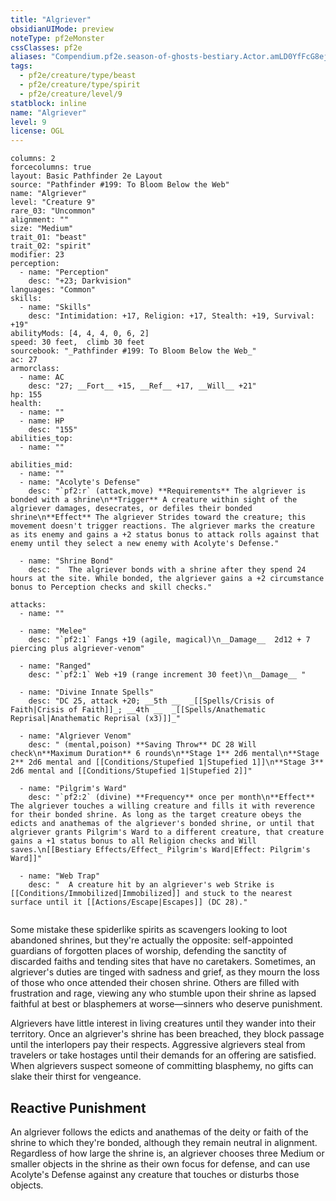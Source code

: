 ```yaml
---
title: "Algriever"
obsidianUIMode: preview
noteType: pf2eMonster
cssClasses: pf2e
aliases: "Compendium.pf2e.season-of-ghosts-bestiary.Actor.amLD0YfFcG8ejrME" 
tags:
  - pf2e/creature/type/beast
  - pf2e/creature/type/spirit
  - pf2e/creature/level/9
statblock: inline
name: "Algriever"
level: 9
license: OGL
---
```


```statblock
columns: 2
forcecolumns: true
layout: Basic Pathfinder 2e Layout
source: "Pathfinder #199: To Bloom Below the Web"
name: "Algriever"
level: "Creature 9"
rare_03: "Uncommon"
alignment: ""
size: "Medium"
trait_01: "beast"
trait_02: "spirit"
modifier: 23
perception:
  - name: "Perception"
    desc: "+23; Darkvision"
languages: "Common"
skills:
  - name: "Skills"
    desc: "Intimidation: +17, Religion: +17, Stealth: +19, Survival: +19"
abilityMods: [4, 4, 4, 0, 6, 2]
speed: 30 feet,  climb 30 feet
sourcebook: "_Pathfinder #199: To Bloom Below the Web_"
ac: 27
armorclass:
  - name: AC
    desc: "27; __Fort__ +15, __Ref__ +17, __Will__ +21"
hp: 155
health:
  - name: ""
  - name: HP
    desc: "155"
abilities_top:
  - name: ""

abilities_mid:
  - name: ""
  - name: "Acolyte's Defense"
    desc: "`pf2:r` (attack,move) **Requirements** The algriever is bonded with a shrine\n**Trigger** A creature within sight of the algriever damages, desecrates, or defiles their bonded shrine\n**Effect** The algriever Strides toward the creature; this movement doesn't trigger reactions. The algriever marks the creature as its enemy and gains a +2 status bonus to attack rolls against that enemy until they select a new enemy with Acolyte's Defense."

  - name: "Shrine Bond"
    desc: "  The algriever bonds with a shrine after they spend 24 hours at the site. While bonded, the algriever gains a +2 circumstance bonus to Perception checks and skill checks."

attacks:
  - name: ""

  - name: "Melee"
    desc: "`pf2:1` Fangs +19 (agile, magical)\n__Damage__  2d12 + 7 piercing plus algriever-venom"

  - name: "Ranged"
    desc: "`pf2:1` Web +19 (range increment 30 feet)\n__Damage__ "

  - name: "Divine Innate Spells"
    desc: "DC 25, attack +20; __5th __  _[[Spells/Crisis of Faith|Crisis of Faith]]_; __4th __  _[[Spells/Anathematic Reprisal|Anathematic Reprisal (x3)]]_"

  - name: "Algriever Venom"
    desc: " (mental,poison) **Saving Throw** DC 28 Will check\n**Maximum Duration** 6 rounds\n**Stage 1** 2d6 mental\n**Stage 2** 2d6 mental and [[Conditions/Stupefied 1|Stupefied 1]]\n**Stage 3** 2d6 mental and [[Conditions/Stupefied 1|Stupefied 2]]"

  - name: "Pilgrim's Ward"
    desc: "`pf2:2` (divine) **Frequency** once per month\n**Effect** The algriever touches a willing creature and fills it with reverence for their bonded shrine. As long as the target creature obeys the edicts and anathemas of the algriever's bonded shrine, or until that algriever grants Pilgrim's Ward to a different creature, that creature gains a +1 status bonus to all Religion checks and Will saves.\n[[Bestiary Effects/Effect_ Pilgrim's Ward|Effect: Pilgrim's Ward]]"

  - name: "Web Trap"
    desc: "  A creature hit by an algriever's web Strike is [[Conditions/Immobilized|Immobilized]] and stuck to the nearest surface until it [[Actions/Escape|Escapes]] (DC 28)."
 
```



Some mistake these spiderlike spirits as scavengers looking to loot abandoned shrines, but they're actually the opposite: self-appointed guardians of forgotten places of worship, defending the sanctity of discarded faiths and tending sites that have no caretakers. Sometimes, an algriever's duties are tinged with sadness and grief, as they mourn the loss of those who once attended their chosen shrine. Others are filled with frustration and rage, viewing any who stumble upon their shrine as lapsed faithful at best or blasphemers at worse—sinners who deserve punishment.

Algrievers have little interest in living creatures until they wander into their territory. Once an algriever's shrine has been breached, they block passage until the interlopers pay their respects. Aggressive algrievers steal from travelers or take hostages until their demands for an offering are satisfied. When algrievers suspect someone of committing blasphemy, no gifts can slake their thirst for vengeance.

## Reactive Punishment

An algriever follows the edicts and anathemas of the deity or faith of the shrine to which they're bonded, although they remain neutral in alignment. Regardless of how large the shrine is, an algriever chooses three Medium or smaller objects in the shrine as their own focus for defense, and can use Acolyte's Defense against any creature that touches or disturbs those objects.
